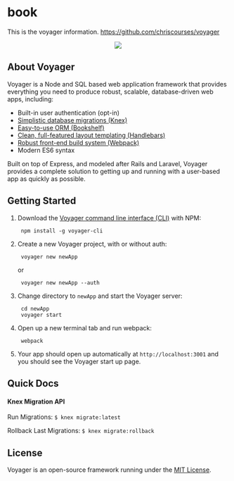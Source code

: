 # book

This is the voyager information.  https://github.com/chriscourses/voyager

<p align="center"><img src="http://chriscourses.com/images/cc-voyager.svg"></p>

## About Voyager

Voyager is a Node and SQL based web application framework that provides everything you need to produce robust, scalable, database-driven web apps, including:

- Built-in user authentication (opt-in)
- [Simplistic database migrations (Knex)](http://knexjs.org/)
- [Easy-to-use ORM (Bookshelf)](http://bookshelfjs.org/)
- [Clean, full-featured layout templating (Handlebars)](http://handlebarsjs.com/)
- [Robust front-end build system (Webpack)](https://webpack.js.org/)
- Modern ES6 syntax

Built on top of Express, and modeled after Rails and Laravel, Voyager provides a complete solution to getting up and running with a user-based app as quickly as possible.

## Getting Started

1. Download the [Voyager command line interface (CLI)]((https://github.com/chriscourses/voyager-cli)) with NPM:

        npm install -g voyager-cli

2. Create a new Voyager project, with or without auth:

        voyager new newApp
    or

        voyager new newApp --auth

3. Change directory to `newApp` and start the Voyager server:

        cd newApp
        voyager start

4. Open up a new terminal tab and run webpack:

        webpack

5. Your app should open up automatically at `http://localhost:3001` and you should see the Voyager start up page.


## Quick Docs

#### Knex Migration API
Run Migrations: `$ knex migrate:latest`

Rollback Last Migrations: `$ knex migrate:rollback`


## License

Voyager is an open-source framework running under the [MIT License](https://opensource.org/licenses/MIT).
